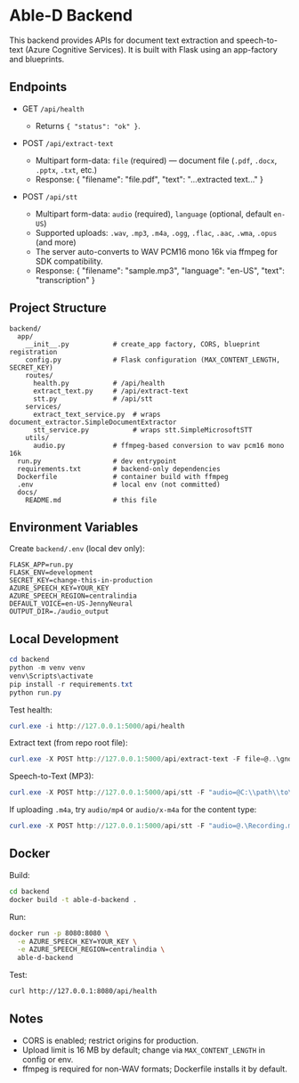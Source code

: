 # Able-D Backend

This backend provides APIs for document text extraction and speech-to-text (Azure Cognitive Services). It is built with Flask using an app-factory and blueprints.

## Endpoints

- GET `/api/health`
  - Returns `{ "status": "ok" }`.

- POST `/api/extract-text`
  - Multipart form-data: `file` (required) — document file (`.pdf`, `.docx`, `.pptx`, `.txt`, etc.)
  - Response:
    { "filename": "file.pdf", "text": "...extracted text..." }

- POST `/api/stt`
  - Multipart form-data: `audio` (required), `language` (optional, default `en-US`)
  - Supported uploads: `.wav`, `.mp3`, `.m4a`, `.ogg`, `.flac`, `.aac`, `.wma`, `.opus` (and more)
  - The server auto-converts to WAV PCM16 mono 16k via ffmpeg for SDK compatibility.
  - Response:
    { "filename": "sample.mp3", "language": "en-US", "text": "transcription" }

## Project Structure

```
backend/
  app/
    __init__.py           # create_app factory, CORS, blueprint registration
    config.py             # Flask configuration (MAX_CONTENT_LENGTH, SECRET_KEY)
    routes/
      health.py           # /api/health
      extract_text.py     # /api/extract-text
      stt.py              # /api/stt
    services/
      extract_text_service.py  # wraps document_extractor.SimpleDocumentExtractor
      stt_service.py           # wraps stt.SimpleMicrosoftSTT
    utils/
      audio.py            # ffmpeg-based conversion to wav pcm16 mono 16k
  run.py                  # dev entrypoint
  requirements.txt        # backend-only dependencies
  Dockerfile              # container build with ffmpeg
  .env                    # local env (not committed)
  docs/
    README.md             # this file
```

## Environment Variables

Create `backend/.env` (local dev only):

```
FLASK_APP=run.py
FLASK_ENV=development
SECRET_KEY=change-this-in-production
AZURE_SPEECH_KEY=YOUR_KEY
AZURE_SPEECH_REGION=centralindia
DEFAULT_VOICE=en-US-JennyNeural
OUTPUT_DIR=./audio_output
```

## Local Development

```powershell
cd backend
python -m venv venv
venv\Scripts\activate
pip install -r requirements.txt
python run.py
```

Test health:
```powershell
curl.exe -i http://127.0.0.1:5000/api/health
```

Extract text (from repo root file):
```powershell
curl.exe -X POST http://127.0.0.1:5000/api/extract-text -F file=@..\gnotes.pdf
```

Speech-to-Text (MP3):
```powershell
curl.exe -X POST http://127.0.0.1:5000/api/stt -F "audio=@C:\\path\\to\\sample.mp3;type=audio/mpeg" -F language=en-US
```

If uploading `.m4a`, try `audio/mp4` or `audio/x-m4a` for the content type:
```powershell
curl.exe -X POST http://127.0.0.1:5000/api/stt -F "audio=@.\Recording.m4a;type=audio/x-m4a" -F language=en-US
```

## Docker

Build:
```bash
cd backend
docker build -t able-d-backend .
```

Run:
```bash
docker run -p 8080:8080 \
  -e AZURE_SPEECH_KEY=YOUR_KEY \
  -e AZURE_SPEECH_REGION=centralindia \
  able-d-backend
```

Test:
```bash
curl http://127.0.0.1:8080/api/health
```

## Notes
- CORS is enabled; restrict origins for production.
- Upload limit is 16 MB by default; change via `MAX_CONTENT_LENGTH` in config or env.
- ffmpeg is required for non-WAV formats; Dockerfile installs it by default.
